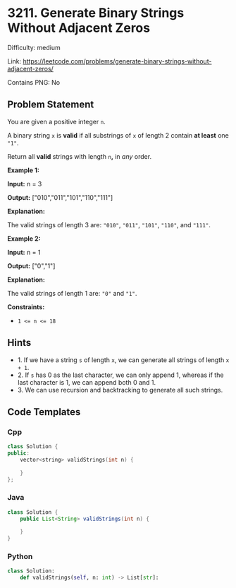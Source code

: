 # 3211. Generate Binary Strings Without Adjacent Zeros

Difficulty: medium

Link: https://leetcode.com/problems/generate-binary-strings-without-adjacent-zeros/

Contains PNG: No

## Problem Statement

You are given a positive integer `n`.

A binary string `x` is **valid** if all substrings of `x` of length 2 contain **at least** one `"1"`.

Return all **valid** strings with length `n`**,** in *any* order.

**Example 1:**

**Input:** n \= 3

**Output:** \["010","011","101","110","111"]

**Explanation:**

The valid strings of length 3 are: `"010"`, `"011"`, `"101"`, `"110"`, and `"111"`.

**Example 2:**

**Input:** n \= 1

**Output:** \["0","1"]

**Explanation:**

The valid strings of length 1 are: `"0"` and `"1"`.

**Constraints:**

* `1 <= n <= 18`

## Hints

- 1\. If we have a string `s` of length `x`, we can generate all strings of length `x + 1`.
- 2\. If `s` has 0 as the last character, we can only append 1, whereas if the last character is 1, we can append both 0 and 1\.
- 3\. We can use recursion and backtracking to generate all such strings.

## Code Templates

### Cpp
```cpp
class Solution {
public:
    vector<string> validStrings(int n) {
        
    }
};
```

### Java
```java
class Solution {
    public List<String> validStrings(int n) {
        
    }
}
```

### Python
```python
class Solution:
    def validStrings(self, n: int) -> List[str]:
        
```

